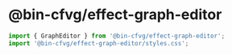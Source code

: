 # @bin-cfvg/effect-graph-editor

```js
import { GraphEditor } from '@bin-cfvg/effect-graph-editor'; 
import '@bin-cfvg/effect-graph-editor/styles.css';
```

